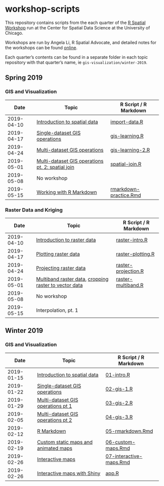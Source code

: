 
# workshop-scripts

This repository contains scripts from the each quarter of the [R Spatial
Workshop](https://spatialanalysis.github.io/events/) run at the Center
for Spatial Data Science at the University of Chicago.

Workshops are run by Angela Li, R Spatial Advocate, and detailed notes
for the workshops can be found
[online](https://spatialanalysis.github.io/workshop-notes/).

Each quarter’s contents can be found in a separate folder in each topic
repository with that quarter’s name, ie
`gis-visualization/winter-2019`.

## Spring 2019

### GIS and Visualization

| Date       | Topic                                                                                                                                                        | R Script / R Markdown                                                            |
| ---------- | ------------------------------------------------------------------------------------------------------------------------------------------------------------ | -------------------------------------------------------------------------------- |
| 2019-04-10 | [Introduction to spatial data](https://spatialanalysis.github.io/workshop-notes/introduction-to-spatial-data.html)                                           | [import-data.R](gis-visualization/spring-2019/R/import-data.R)                   |
| 2019-04-17 | [Single-dataset GIS operations](https://spatialanalysis.github.io/workshop-notes/single-dataset-gis-operations.html)                                         | [gis-learning.R](gis-visualization/spring-2019/R/gis-learning.R)                 |
| 2019-04-24 | [Multi-dataset GIS operations](https://spatialanalysis.github.io/workshop-notes/multiple-dataset-gis-operations-visualization.html)                          | [gis-learning-2.R](gis-visualization/spring-2019/R/gis-learning-2.R)             |
| 2019-05-01 | [Multi-dataset GIS operations pt. 2: spatial join](https://spatialanalysis.github.io/workshop-notes/multiple-dataset-gis-operations-visualization-pt-2.html) | [spatial-join.R](gis-visualization/spring-2019/R/spatial-join.R)                 |
| 2019-05-08 | No workshop                                                                                                                                                  |                                                                                  |
| 2019-05-15 | [Working with R Markdown](https://spatialanalysis.github.io/workshop-notes/r-markdown-and-custom-maps.html)                                                  | [rmarkdown-practice.Rmd](gis-visualization/spring-2019/doc/rmarkdown-practice.R) |

### Raster Data and Kriging

| Date       | Topic                                                                                                                                                                                                                                              | R Script / R Markdown                                                   |
| ---------- | -------------------------------------------------------------------------------------------------------------------------------------------------------------------------------------------------------------------------------------------------- | ----------------------------------------------------------------------- |
| 2019-04-10 | [Introduction to raster data](https://datacarpentry.org/r-raster-vector-geospatial/01-raster-structure/index.html)                                                                                                                                 | [raster-intro.R](raster-kriging/spring-2019/R/raster-intro.R)           |
| 2019-04-17 | [Plotting raster data](https://datacarpentry.org/r-raster-vector-geospatial/02-raster-plot/index.html)                                                                                                                                             | [raster-plotting.R](raster-kriging/spring-2019/R/raster-plotting.R)     |
| 2019-04-24 | [Projecting raster data](https://datacarpentry.org/r-raster-vector-geospatial/03-raster-reproject-in-r/index.html)                                                                                                                                 | [raster-projection.R](raster-kriging/spring-2019/R/raster-projection.R) |
| 2019-05-01 | [Multiband raster data](https://datacarpentry.org/r-raster-vector-geospatial/05-raster-multi-band-in-r/index.html), [cropping raster to vector data](https://datacarpentry.org/r-raster-vector-geospatial/11-vector-raster-integration/index.html) | [raster-multiband.R](raster-kriging/spring-2019/R/raster-multiband.R)   |
| 2019-05-08 | No workshop                                                                                                                                                                                                                                        |                                                                         |
| 2019-05-15 | Interpolation, pt. 1                                                                                                                                                                                                                               |                                                                         |

## Winter 2019

### GIS and Visualization

| Date       | Topic                                                                                                                                         | R Script / R Markdown                                                                |
| ---------- | --------------------------------------------------------------------------------------------------------------------------------------------- | ------------------------------------------------------------------------------------ |
| 2019-01-15 | [Introduction to spatial data](https://spatialanalysis.github.io/workshop-notes/introduction-to-spatial-data.html)                            | [01-intro.R](gis-visualization/winter-2019/R/01-intro.R)                             |
| 2019-01-22 | [Single-dataset GIS operations](https://spatialanalysis.github.io/workshop-notes/single-dataset-gis-operations.html)                          | [02-gis-1.R](gis-visualization/winter-2019/R/02-gis-1.R)                             |
| 2019-01-29 | [Multi-dataset GIS operations pt 1](https://spatialanalysis.github.io/workshop-notes/multiple-dataset-gis-operations-visualization.html)      | [03-gis-2.R](gis-visualization/winter-2019/R/03-gis-2.R)                             |
| 2019-02-05 | [Multi-dataset GIS operations pt 2](https://spatialanalysis.github.io/workshop-notes/multiple-dataset-gis-operations-visualization-pt-2.html) | [04-gis-3.R](gis-visualization/winter-2019/R/04-gis-3.R)                             |
| 2019-02-12 | [R Markdown](https://spatialanalysis.github.io/workshop-notes/r-markdown-and-custom-maps.html)                                                | [05-rmarkdown.Rmd](gis-visualization/winter-2019/doc/05-rmarkdown.Rmd)               |
| 2019-02-19 | [Custom static maps and animated maps](https://spatialanalysis.github.io/workshop-notes/custom-and-animated-maps.html)                        | [06-custom-maps.Rmd](gis-visualization/winter-2019/doc/06-custom-maps.Rmd)           |
| 2019-02-26 | [Interactive maps](https://spatialanalysis.github.io/workshop-notes/interactive-maps.html)                                                    | [07-interactive-maps.Rmd](gis-visualization/winter-2019/doc/07-interactive-maps.Rmd) |
| 2019-02-26 | [Interactive maps with Shiny](https://spatialanalysis.github.io/workshop-notes/interactive-maps-with-shiny.html)                              | [app.R](gis-visualization/winter-2019/R/leaflet-example/app.R)                       |
